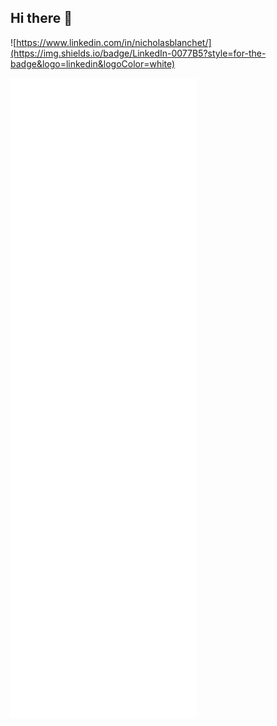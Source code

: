 ## Hi there 👋

![https://www.linkedin.com/in/nicholasblanchet/](https://img.shields.io/badge/LinkedIn-0077B5?style=for-the-badge&logo=linkedin&logoColor=white)

![Metrics](/github-metrics.svg)
